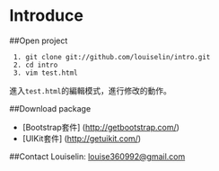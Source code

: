 # Introduce

##Open project

```
 1. git clone git://github.com/louiselin/intro.git
 2. cd intro
 3. vim test.html
 ```

進入``test.html``的編輯模式，進行修改的動作。

##Download package
 * [Bootstrap套件] (http://getbootstrap.com/)
 * [UIKit套件] (http://getuikit.com/)

##Contact
Louiselin: louise360992@gmail.com

